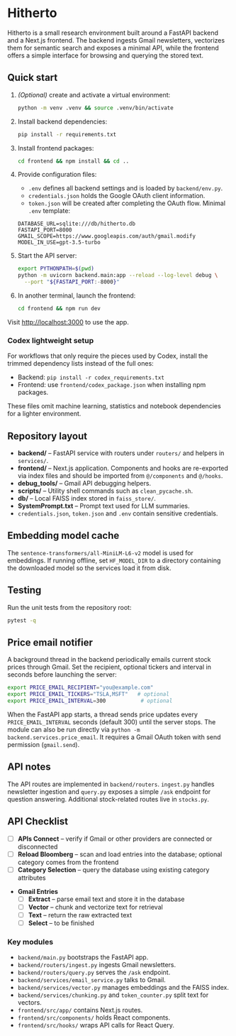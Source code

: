 # Hitherto

Hitherto is a small research environment built around a FastAPI backend and a Next.js frontend. The backend ingests Gmail newsletters, vectorizes them for semantic search and exposes a minimal API, while the frontend offers a simple interface for browsing and querying the stored text.

## Quick start

1. *(Optional)* create and activate a virtual environment:
   ```bash
   python -m venv .venv && source .venv/bin/activate
   ```
2. Install backend dependencies:
   ```bash
   pip install -r requirements.txt
   ```
3. Install frontend packages:
   ```bash
   cd frontend && npm install && cd ..
   ```
4. Provide configuration files:
   - `.env` defines all backend settings and is loaded by `backend/env.py`.
   - `credentials.json` holds the Google OAuth client information.
   - `token.json` will be created after completing the OAuth flow.
   Minimal `.env` template:

   ```env
   DATABASE_URL=sqlite:///db/hitherto.db
   FASTAPI_PORT=8000
   GMAIL_SCOPE=https://www.googleapis.com/auth/gmail.modify
   MODEL_IN_USE=gpt-3.5-turbo
   ```

5. Start the API server:
   ```bash
   export PYTHONPATH=$(pwd)
   python -m uvicorn backend.main:app --reload --log-level debug \
     --port "${FASTAPI_PORT:-8000}"
   ```
6. In another terminal, launch the frontend:
   ```bash
   cd frontend && npm run dev
   ```

Visit <http://localhost:3000> to use the app.

### Codex lightweight setup

For workflows that only require the pieces used by Codex, install the trimmed
dependency lists instead of the full ones:

- Backend: `pip install -r codex_requirements.txt`
- Frontend: use `frontend/codex_package.json` when installing npm packages.

These files omit machine learning, statistics and notebook dependencies for a
lighter environment.

## Repository layout

- **backend/** – FastAPI service with routers under `routers/` and helpers in `services/`.
- **frontend/** – Next.js application.
  Components and hooks are re-exported via index files and should be imported from `@/components` and `@/hooks`.
- **debug_tools/** – Gmail API debugging helpers.
- **scripts/** – Utility shell commands such as `clean_pycache.sh`.
- **db/** – Local FAISS index stored in `faiss_store/`.
- **SystemPrompt.txt** – Prompt text used for LLM summaries.
- `credentials.json`, `token.json` and `.env` contain sensitive credentials.

## Embedding model cache

The `sentence-transformers/all-MiniLM-L6-v2` model is used for embeddings. If running offline, set `HF_MODEL_DIR` to a directory containing the downloaded model so the services load it from disk.

## Testing

Run the unit tests from the repository root:

```bash
pytest -q
```

## Price email notifier

A background thread in the backend periodically emails current stock
prices through Gmail. Set the recipient, optional tickers and interval
in seconds before launching the server:

```bash
export PRICE_EMAIL_RECIPIENT="you@example.com"
export PRICE_EMAIL_TICKERS="TSLA,MSFT"   # optional
export PRICE_EMAIL_INTERVAL=300           # optional
```

When the FastAPI app starts, a thread sends price updates every
`PRICE_EMAIL_INTERVAL` seconds (default 300) until the server stops. The
module can also be run directly via `python -m backend.services.price_email`.
It requires a Gmail OAuth token with send permission (`gmail.send`).

## API notes

The API routes are implemented in `backend/routers`. `ingest.py` handles newsletter ingestion and `query.py` exposes a simple `/ask` endpoint for question answering. Additional stock-related routes live in `stocks.py`.

## API Checklist

- [ ] **APIs Connect** – verify if Gmail or other providers are connected or disconnected
- [ ] **Reload Bloomberg** – scan and load entries into the database; optional category comes from the frontend
- [ ] **Category Selection** – query the database using existing category attributes
- **Gmail Entries**
  - [ ] **Extract** – parse email text and store it in the database
  - [ ] **Vector** – chunk and vectorize text for retrieval
  - [ ] **Text** – return the raw extracted text
  - [ ] **Select** – to be finished

### Key modules

- `backend/main.py` bootstraps the FastAPI app.
- `backend/routers/ingest.py` ingests Gmail newsletters.
- `backend/routers/query.py` serves the `/ask` endpoint.
- `backend/services/email_service.py` talks to Gmail.
- `backend/services/vector.py` manages embeddings and the FAISS index.
- `backend/services/chunking.py` and `token_counter.py` split text for vectors.
- `frontend/src/app/` contains Next.js routes.
- `frontend/src/components/` holds React components.
- `frontend/src/hooks/` wraps API calls for React Query.
